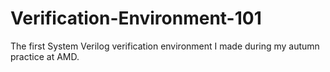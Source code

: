 # Verification-Environment-101
The first System Verilog verification environment I made during my autumn practice at AMD.
